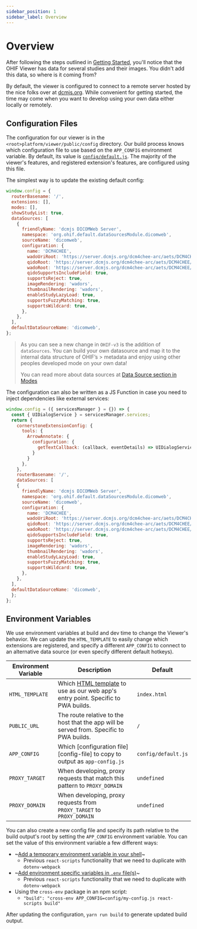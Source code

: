 ```yaml
---
sidebar_position: 1
sidebar_label: Overview
---
```


# Overview

After following the steps outlined in
[Getting Started](./../development/getting-started.md), you'll notice that the
OHIF Viewer has data for several studies and their images. You didn't add this
data, so where is it coming from?

By default, the viewer is configured to connect to a remote server hosted by the
nice folks over at [dcmjs.org][dcmjs-org]. While convenient for getting started,
the time may come when you want to develop using your own data either locally or
remotely.

## Configuration Files

The configuration for our viewer is in the `<root>platform/viewer/public/config`
directory. Our build process knows which configuration file to use based on the
`APP_CONFIG` environment variable. By default, its value is
[`config/default.js`][default-config]. The majority of the viewer's features,
and registered extension's features, are configured using this file.

The simplest way is to update the existing default config:

```js title="platform/viewer/public/config/default.js"
window.config = {
  routerBasename: '/',
  extensions: [],
  modes: [],
  showStudyList: true,
  dataSources: [
    {
      friendlyName: 'dcmjs DICOMWeb Server',
      namespace: 'org.ohif.default.dataSourcesModule.dicomweb',
      sourceName: 'dicomweb',
      configuration: {
        name: 'DCM4CHEE',
        wadoUriRoot: 'https://server.dcmjs.org/dcm4chee-arc/aets/DCM4CHEE/wado',
        qidoRoot: 'https://server.dcmjs.org/dcm4chee-arc/aets/DCM4CHEE/rs',
        wadoRoot: 'https://server.dcmjs.org/dcm4chee-arc/aets/DCM4CHEE/rs',
        qidoSupportsIncludeField: true,
        supportsReject: true,
        imageRendering: 'wadors',
        thumbnailRendering: 'wadors',
        enableStudyLazyLoad: true,
        supportsFuzzyMatching: true,
        supportsWildcard: true,
      },
    },
  ],
  defaultDataSourceName: 'dicomweb',
};
```

> As you can see a new change in `OHIF-v3` is the addition of `dataSources`. You
> can build your own datasource and map it to the internal data structure of
> OHIF’s > metadata and enjoy using other peoples developed mode on your own
> data!
>
> You can read more about data sources at
> [Data Source section in Modes](../modes/index.md)

The configuration can also be written as a JS Function in case you need to
inject dependencies like external services:

```js
window.config = ({ servicesManager } = {}) => {
  const { UIDialogService } = servicesManager.services;
  return {
    cornerstoneExtensionConfig: {
      tools: {
        ArrowAnnotate: {
          configuration: {
            getTextCallback: (callback, eventDetails) => UIDialogService.create({...
          }
        }
      },
    },
    routerBasename: '/',
    dataSources: [
    {
      friendlyName: 'dcmjs DICOMWeb Server',
      namespace: 'org.ohif.default.dataSourcesModule.dicomweb',
      sourceName: 'dicomweb',
      configuration: {
        name: 'DCM4CHEE',
        wadoUriRoot: 'https://server.dcmjs.org/dcm4chee-arc/aets/DCM4CHEE/wado',
        qidoRoot: 'https://server.dcmjs.org/dcm4chee-arc/aets/DCM4CHEE/rs',
        wadoRoot: 'https://server.dcmjs.org/dcm4chee-arc/aets/DCM4CHEE/rs',
        qidoSupportsIncludeField: true,
        supportsReject: true,
        imageRendering: 'wadors',
        thumbnailRendering: 'wadors',
        enableStudyLazyLoad: true,
        supportsFuzzyMatching: true,
        supportsWildcard: true,
      },
    },
  ],
  defaultDataSourceName: 'dicomweb',
  };
};
```

<!-- **Embedded Use Note:**

Alternatively, when using the `umd` bundle for embedded use cases, these same
values are what you'll pass to `installViewer` method:

`OHIFStandaloneViewer.installViewer(window.config)` -->

## Environment Variables

We use environment variables at build and dev time to change the Viewer's
behavior. We can update the `HTML_TEMPLATE` to easily change which extensions
are registered, and specify a different `APP_CONFIG` to connect to an
alternative data source (or even specify different default hotkeys).

| Environment Variable | Description                                                                                        | Default             |
| -------------------- | -------------------------------------------------------------------------------------------------- | ------------------- |
| `HTML_TEMPLATE`      | Which [HTML template][html-templates] to use as our web app's entry point. Specific to PWA builds. | `index.html`        |
| `PUBLIC_URL`         | The route relative to the host that the app will be served from. Specific to PWA builds.           | `/`                 |
| `APP_CONFIG`         | Which [configuration file][config-file] to copy to output as `app-config.js`                       | `config/default.js` |
| `PROXY_TARGET`       | When developing, proxy requests that match this pattern to `PROXY_DOMAIN`                          | `undefined`         |
| `PROXY_DOMAIN`       | When developing, proxy requests from `PROXY_TARGET` to `PROXY_DOMAIN`                              | `undefined`         |

You can also create a new config file and specify its path relative to the build
output's root by setting the `APP_CONFIG` environment variable. You can set the
value of this environment variable a few different ways:

- ~[Add a temporary environment variable in your shell](https://facebook.github.io/create-react-app/docs/adding-custom-environment-variables#adding-temporary-environment-variables-in-your-shell)~
  - Previous `react-scripts` functionality that we need to duplicate with
    `dotenv-webpack`
- ~[Add environment specific variables in `.env` file(s)](https://facebook.github.io/create-react-app/docs/adding-custom-environment-variables#adding-development-environment-variables-in-env)~
  - Previous `react-scripts` functionality that we need to duplicate with
    `dotenv-webpack`
- Using the `cross-env` package in an npm script:
  - `"build": "cross-env APP_CONFIG=config/my-config.js react-scripts build"`

After updating the configuration, `yarn run build` to generate updated build
output.

<!--
  Links
  -->

<!-- prettier-ignore-start -->
[dcmjs-org]: https://server.dcmjs.org/dcm4chee-arc/aets/DCM4CHEE/wado
[dicom-web]: https://en.wikipedia.org/wiki/DICOMweb
[storescu]: https://support.dcmtk.org/docs/storescu.html
[webpack-proxy]: https://webpack.js.org/configuration/dev-server/#devserverproxy
[orthanc-docker-compose]: https://github.com/OHIF/Viewers/tree/master/.docker/Nginx-Orthanc
<!-- Archives -->
[dcm4chee]: https://github.com/dcm4che/dcm4chee-arc-light
[dcm4chee-docker]: https://github.com/dcm4che/dcm4chee-arc-light/wiki/Running-on-Docker
[orthanc]: https://www.orthanc-server.com/
[orthanc-docker]: https://book.orthanc-server.com/users/docker.html
[dicomcloud]: https://github.com/DICOMcloud/DICOMcloud
[dicomcloud-install]: https://github.com/DICOMcloud/DICOMcloud#running-the-code
[osirix]: https://www.osirix-viewer.com/
[horos]: https://www.horosproject.org/
[default-config]: https://github.com/OHIF/Viewers/blob/master/platform/viewer/public/config/default.js
[html-templates]: https://github.com/OHIF/Viewers/tree/master/platform/viewer/public/html-templates
[config-files]: https://github.com/OHIF/Viewers/tree/master/platform/viewer/public/config
<!-- prettier-ignore-end -->
